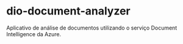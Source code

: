# dio-document-analyzer
Aplicativo de análise de documentos utilizando o serviço Document Intelligence da Azure.

